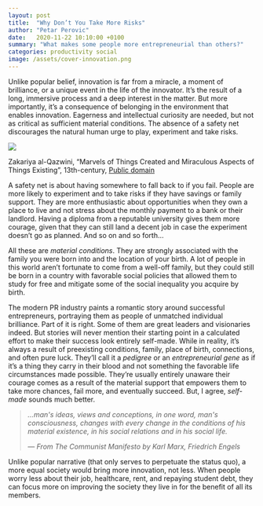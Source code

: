 ```yaml
---
layout: post
title:  "Why Don’t You Take More Risks"
author: "Petar Perovic"
date:   2020-11-22 10:10:00 +0100
summary: "What makes some people more entrepreneurial than others?"
categories: productivity social
image: /assets/cover-innovation.png
---
```


Unlike popular belief, innovation is far from a miracle, a moment of brilliance, or a unique event in the life of the innovator. It’s the result of a long, immersive process and a deep interest in the matter. But more importantly, it’s a consequence of belonging in the environment that enables innovation. Eagerness and intellectual curiosity are needed, but not as critical as sufficient material conditions. The absence of a safety net discourages the natural human urge to play, experiment and take risks.

<img src="{% link /assets/innovation-fish.jpg %}" class="db center" style="mix-blend-mode: multiply;">
  <p class="f6 i tc nt2">Zakariya al-Qazwini, “Marvels of Things Created and Miraculous Aspects of Things Existing”, 13th-century, <a href="https://publicdomainreview.org/collection/marvels-of-things-created-and-miraculous-aspects-of-things-existing">Public domain</a></p>

A safety net is about having somewhere to fall back to if you fail. People are more likely to experiment and to take risks if they have savings or family support. They are more enthusiastic about opportunities when they own a place to live and not stress about the monthly payment to a bank or their landlord. Having a diploma from a reputable university gives them more courage, given that they can still land a decent job in case the experiment doesn’t go as planned. And so on and so forth…

All these are _material conditions_. They are strongly associated with the family you were born into and the location of your birth. A lot of people in this world aren’t fortunate to come from a well-off family, but they could still be born in a country with favorable social policies that allowed them to study for free and mitigate some of the social inequality you acquire by birth.

The modern PR industry paints a romantic story around successful entrepreneurs, portraying them as people of unmatched individual brilliance. Part of it is right. Some of them are great leaders and visionaries indeed. But stories will never mention their starting point in a calculated effort to make their success look entirely self-made. While in reality, it’s always a result of preexisting conditions, family, place of birth, connections, and often pure luck. They’ll call it a _pedigree_ or an _entrepreneurial gene_ as if it’s a thing they carry in their blood and not something the favorable life circumstances made possible. They’re usually entirely unaware their courage comes as a result of the material support that empowers them to take more chances, fail more, and eventually succeed. But, I agree, _self-made_ sounds much better.

>_…man's ideas, views and conceptions, in one word, man's consciousness, changes with every change in the conditions of his material existence, in his social relations and in his social life._
>
><cite class="f6">— From _The Communist Manifesto_ by Karl Marx, Friedrich Engels</cite>

Unlike popular narrative (that only serves to perpetuate the status quo), a more equal society would bring more innovation, not less. When people worry less about their job, healthcare, rent, and repaying student debt, they can focus more on improving the society they live in for the benefit of all its members.